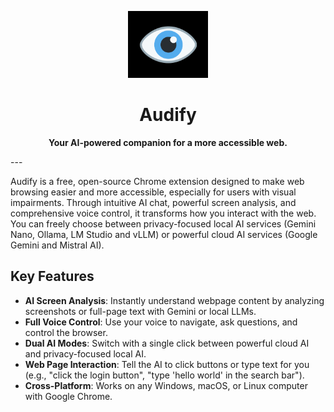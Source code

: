 <p align="center">
    <img src="images/logo-1.png" alt="Eye Logo" width="128">
    <h1 align="center">Audify</h1>
</p>

<p align="center">
    <strong>Your AI-powered companion for a more accessible web.</strong>
</p>
---

Audify is a free, open-source Chrome extension designed to make web browsing easier and more accessible, especially for users with visual impairments. Through intuitive AI chat, powerful screen analysis, and comprehensive voice control, it transforms how you interact with the web. You can freely choose between privacy-focused local AI services (Gemini Nano, Ollama, LM Studio and vLLM) or powerful cloud AI services (Google Gemini and Mistral AI).

## Key Features

-   **AI Screen Analysis**: Instantly understand webpage content by analyzing screenshots or full-page text with Gemini or local LLMs.
-   **Full Voice Control**: Use your voice to navigate, ask questions, and control the browser.
-   **Dual AI Modes**: Switch with a single click between powerful cloud AI and privacy-focused local AI.
-   **Web Page Interaction**: Tell the AI to click buttons or type text for you (e.g., "click the login button", "type 'hello world' in the search bar").
-   **Cross-Platform**: Works on any Windows, macOS, or Linux computer with Google Chrome.
